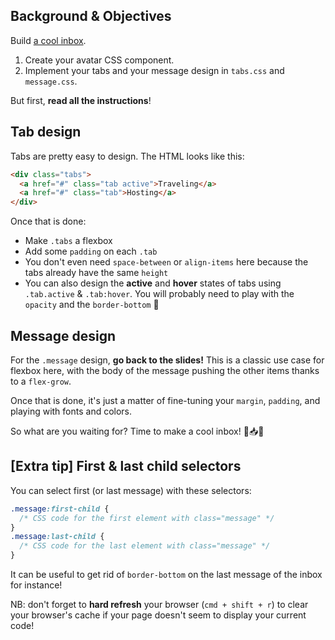 ## Background & Objectives

Build [a cool inbox](http://lewagon.github.io/html-css-challenges/13-inbox/).

1. Create your avatar CSS component.
2. Implement your tabs and your message design in `tabs.css` and `message.css`.

But first, **read all the instructions**!

## Tab design

Tabs are pretty easy to design. The HTML looks like this:

```html
<div class="tabs">
  <a href="#" class="tab active">Traveling</a>
  <a href="#" class="tab">Hosting</a>
</div>
```

Once that is done:

- Make `.tabs` a flexbox
- Add some `padding` on each `.tab`
- You don't even need `space-between` or `align-items` here because the tabs already have the same `height`
- You can also design the **active** and **hover** states of tabs using `.tab.active` & `.tab:hover`. You will probably need to play with the `opacity` and the `border-bottom` 😬

## Message design

For the `.message` design, **go back to the slides!** This is a classic use case for flexbox here, with the body of the message pushing the other items thanks to a `flex-grow`.

Once that is done, it's just a matter of fine-tuning your `margin`, `padding`, and playing with fonts and colors.

So what are you waiting for? Time to make a cool inbox! 🚀📥🚀

## [Extra tip] First & last child selectors

You can select first (or last message) with these selectors:

```css
.message:first-child {
  /* CSS code for the first element with class="message" */
}
.message:last-child {
  /* CSS code for the last element with class="message" */
}
```

It can be useful to get rid of `border-bottom` on the last message of the inbox for instance!

NB: don't forget to **hard refresh** your browser (`cmd + shift + r`) to clear your browser's cache if your page doesn't seem to display your current code!
